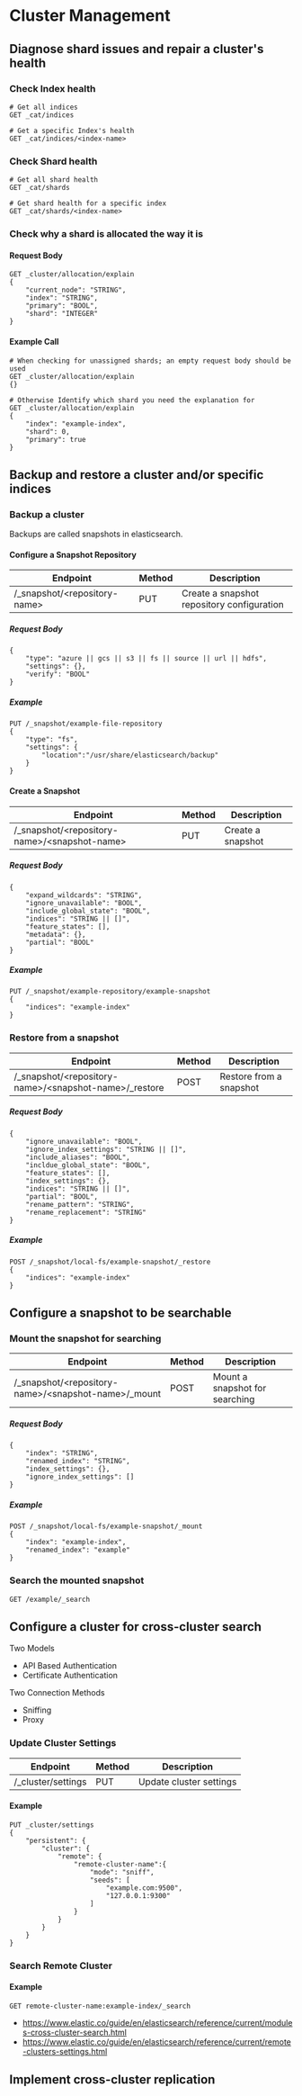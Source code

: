 # Cluster Management

## Diagnose shard issues and repair a cluster's health

### Check Index health
```
# Get all indices
GET _cat/indices

# Get a specific Index's health
GET _cat/indices/<index-name>
```

### Check Shard health
```
# Get all shard health
GET _cat/shards

# Get shard health for a specific index
GET _cat/shards/<index-name>
```
### Check why a shard is allocated the way it is

#### Request Body
```
GET _cluster/allocation/explain
{
    "current_node": "STRING",
    "index": "STRING",
    "primary": "BOOL",
    "shard": "INTEGER"
}
```

#### Example Call
```
# When checking for unassigned shards; an empty request body should be used
GET _cluster/allocation/explain
{}

# Otherwise Identify which shard you need the explanation for
GET _cluster/allocation/explain
{
    "index": "example-index",
    "shard": 0,
    "primary": true
}
```

## Backup and restore a cluster and/or specific indices

### Backup a cluster
Backups are called snapshots in elasticsearch.

#### Configure a Snapshot Repository
| Endpoint | Method | Description | 
|----------|--------|-------------|
| /\_snapshot/\<repository-name\> | PUT | Create a snapshot repository configuration |

##### Request Body
```
{
    "type": "azure || gcs || s3 || fs || source || url || hdfs",
    "settings": {},
    "verify": "BOOL"
}
```
##### Example
```
PUT /_snapshot/example-file-repository
{
    "type": "fs",
    "settings": {
        "location":"/usr/share/elasticsearch/backup"
    }
}
```

#### Create a Snapshot
| Endpoint | Method | Description | 
|----------|--------|-------------|
| /\_snapshot/\<repository-name\>/\<snapshot-name\> | PUT | Create a snapshot |

##### Request Body
```
{
    "expand_wildcards": "STRING",
    "ignore_unavailable": "BOOL",
    "include_global_state": "BOOL",
    "indices": "STRING || []",
    "feature_states": [],
    "metadata": {},
    "partial": "BOOL"
}
```

##### Example
```
PUT /_snapshot/example-repository/example-snapshot
{
    "indices": "example-index"
}
```

### Restore from a snapshot

| Endpoint | Method | Description | 
|----------|--------|-------------|
| /\_snapshot/\<repository-name\>/\<snapshot-name\>/\_restore | POST | Restore from a snapshot |
##### Request Body
```
{
    "ignore_unavailable": "BOOL",
    "ignore_index_settings": "STRING || []",
    "include_aliases": "BOOL",
    "incldue_global_state": "BOOL",
    "feature_states": [],
    "index_settings": {},
    "indices": "STRING || []",
    "partial": "BOOL",
    "rename_pattern": "STRING",
    "rename_replacement": "STRING"
}
```

##### Example
```
POST /_snapshot/local-fs/example-snapshot/_restore
{
    "indices": "example-index"
}
```

## Configure a snapshot to be searchable

### Mount the snapshot for searching

| Endpoint | Method | Description | 
|----------|--------|-------------|
| /\_snapshot/\<repository-name\>/\<snapshot-name\>/\_mount | POST | Mount a snapshot for searching |

##### Request Body
```
{
    "index": "STRING",
    "renamed_index": "STRING",
    "index_settings": {},
    "ignore_index_settings": []
}
```

##### Example
```
POST /_snapshot/local-fs/example-snapshot/_mount
{
    "index": "example-index",
    "renamed_index": "example"
}
```

### Search the mounted snapshot
```
GET /example/_search
```

## Configure a cluster for cross-cluster search
Two Models
* API Based Authentication
* Certificate Authentication

Two Connection Methods

* Sniffing
* Proxy

### Update Cluster Settings

| Endpoint | Method | Description |
|----------|--------|-------------|
| /\_cluster/settings | PUT | Update cluster settings |

#### Example

```
PUT _cluster/settings
{
    "persistent": {
        "cluster": {
            "remote": {
                "remote-cluster-name":{
                    "mode": "sniff",
                    "seeds": [
                        "example.com:9500",
                        "127.0.0.1:9300"
                    ]
                }
            }
        }
    }
}
```

### Search Remote Cluster

#### Example

```
GET remote-cluster-name:example-index/_search
```

* https://www.elastic.co/guide/en/elasticsearch/reference/current/modules-cross-cluster-search.html
* https://www.elastic.co/guide/en/elasticsearch/reference/current/remote-clusters-settings.html

## Implement cross-cluster replication 

